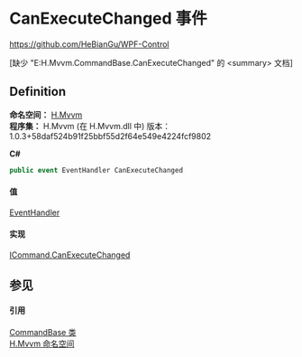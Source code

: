 # CanExecuteChanged 事件
https://github.com/HeBianGu/WPF-Control

\[缺少 "E:H.Mvvm.CommandBase.CanExecuteChanged" 的 &lt;summary&gt; 文档\]



## Definition
**命名空间：** <a href="2171cdff-f9c4-6682-6b3e-a29f9cee4c25">H.Mvvm</a>  
**程序集：** H.Mvvm (在 H.Mvvm.dll 中) 版本：1.0.3+58daf524b91f25bbf55d2f64e549e4224fcf9802

**C#**
``` C#
public event EventHandler CanExecuteChanged
```



#### 值
<a href="https://learn.microsoft.com/dotnet/api/system.eventhandler" target="_blank" rel="noopener noreferrer">EventHandler</a>

#### 实现
<a href="https://learn.microsoft.com/dotnet/api/system.windows.input.icommand.canexecutechanged" target="_blank" rel="noopener noreferrer">ICommand.CanExecuteChanged</a>  


## 参见


#### 引用
<a href="49eee19e-20df-d288-7889-e2156c1800d0">CommandBase 类</a>  
<a href="2171cdff-f9c4-6682-6b3e-a29f9cee4c25">H.Mvvm 命名空间</a>  
